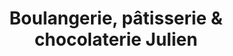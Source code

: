 ---
title: "Boulangerie, pâtisserie & chocolaterie Julien"
url: /gerstheim/boulangerie-patisserie-und-chocolaterie-julien/
shop: Bäckerei
---